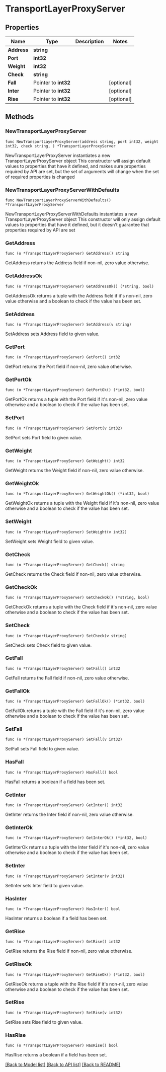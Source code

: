 # TransportLayerProxyServer

## Properties

Name | Type | Description | Notes
------------ | ------------- | ------------- | -------------
**Address** | **string** |  | 
**Port** | **int32** |  | 
**Weight** | **int32** |  | 
**Check** | **string** |  | 
**Fall** | Pointer to **int32** |  | [optional] 
**Inter** | Pointer to **int32** |  | [optional] 
**Rise** | Pointer to **int32** |  | [optional] 

## Methods

### NewTransportLayerProxyServer

`func NewTransportLayerProxyServer(address string, port int32, weight int32, check string, ) *TransportLayerProxyServer`

NewTransportLayerProxyServer instantiates a new TransportLayerProxyServer object
This constructor will assign default values to properties that have it defined,
and makes sure properties required by API are set, but the set of arguments
will change when the set of required properties is changed

### NewTransportLayerProxyServerWithDefaults

`func NewTransportLayerProxyServerWithDefaults() *TransportLayerProxyServer`

NewTransportLayerProxyServerWithDefaults instantiates a new TransportLayerProxyServer object
This constructor will only assign default values to properties that have it defined,
but it doesn't guarantee that properties required by API are set

### GetAddress

`func (o *TransportLayerProxyServer) GetAddress() string`

GetAddress returns the Address field if non-nil, zero value otherwise.

### GetAddressOk

`func (o *TransportLayerProxyServer) GetAddressOk() (*string, bool)`

GetAddressOk returns a tuple with the Address field if it's non-nil, zero value otherwise
and a boolean to check if the value has been set.

### SetAddress

`func (o *TransportLayerProxyServer) SetAddress(v string)`

SetAddress sets Address field to given value.


### GetPort

`func (o *TransportLayerProxyServer) GetPort() int32`

GetPort returns the Port field if non-nil, zero value otherwise.

### GetPortOk

`func (o *TransportLayerProxyServer) GetPortOk() (*int32, bool)`

GetPortOk returns a tuple with the Port field if it's non-nil, zero value otherwise
and a boolean to check if the value has been set.

### SetPort

`func (o *TransportLayerProxyServer) SetPort(v int32)`

SetPort sets Port field to given value.


### GetWeight

`func (o *TransportLayerProxyServer) GetWeight() int32`

GetWeight returns the Weight field if non-nil, zero value otherwise.

### GetWeightOk

`func (o *TransportLayerProxyServer) GetWeightOk() (*int32, bool)`

GetWeightOk returns a tuple with the Weight field if it's non-nil, zero value otherwise
and a boolean to check if the value has been set.

### SetWeight

`func (o *TransportLayerProxyServer) SetWeight(v int32)`

SetWeight sets Weight field to given value.


### GetCheck

`func (o *TransportLayerProxyServer) GetCheck() string`

GetCheck returns the Check field if non-nil, zero value otherwise.

### GetCheckOk

`func (o *TransportLayerProxyServer) GetCheckOk() (*string, bool)`

GetCheckOk returns a tuple with the Check field if it's non-nil, zero value otherwise
and a boolean to check if the value has been set.

### SetCheck

`func (o *TransportLayerProxyServer) SetCheck(v string)`

SetCheck sets Check field to given value.


### GetFall

`func (o *TransportLayerProxyServer) GetFall() int32`

GetFall returns the Fall field if non-nil, zero value otherwise.

### GetFallOk

`func (o *TransportLayerProxyServer) GetFallOk() (*int32, bool)`

GetFallOk returns a tuple with the Fall field if it's non-nil, zero value otherwise
and a boolean to check if the value has been set.

### SetFall

`func (o *TransportLayerProxyServer) SetFall(v int32)`

SetFall sets Fall field to given value.

### HasFall

`func (o *TransportLayerProxyServer) HasFall() bool`

HasFall returns a boolean if a field has been set.

### GetInter

`func (o *TransportLayerProxyServer) GetInter() int32`

GetInter returns the Inter field if non-nil, zero value otherwise.

### GetInterOk

`func (o *TransportLayerProxyServer) GetInterOk() (*int32, bool)`

GetInterOk returns a tuple with the Inter field if it's non-nil, zero value otherwise
and a boolean to check if the value has been set.

### SetInter

`func (o *TransportLayerProxyServer) SetInter(v int32)`

SetInter sets Inter field to given value.

### HasInter

`func (o *TransportLayerProxyServer) HasInter() bool`

HasInter returns a boolean if a field has been set.

### GetRise

`func (o *TransportLayerProxyServer) GetRise() int32`

GetRise returns the Rise field if non-nil, zero value otherwise.

### GetRiseOk

`func (o *TransportLayerProxyServer) GetRiseOk() (*int32, bool)`

GetRiseOk returns a tuple with the Rise field if it's non-nil, zero value otherwise
and a boolean to check if the value has been set.

### SetRise

`func (o *TransportLayerProxyServer) SetRise(v int32)`

SetRise sets Rise field to given value.

### HasRise

`func (o *TransportLayerProxyServer) HasRise() bool`

HasRise returns a boolean if a field has been set.


[[Back to Model list]](HOW-TO.md#documentation-for-models) [[Back to API list]](HOW-TO.md#documentation-for-api-endpoints) [[Back to README]](HOW-TO.md)


